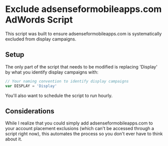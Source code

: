 # Exclude adsenseformobileapps.com AdWords Script

This script was built to ensure adsenseformobileapps.com is systematically excluded from display campaigns.

## Setup

The only part of the script that needs to be modified is replacing 'Display' by what you identify display campaigns with:

```javascript
// Your naming convention to identify display campaigns
var DISPLAY = 'Display'
```

You'll also want to schedule the script to run hourly.

## Considerations

While I realize that you could simply add adsenseformobileapps.com to your account placement exclusions (which can't be accessed through a script right now), this automates the process so you don't ever have to think about it.
